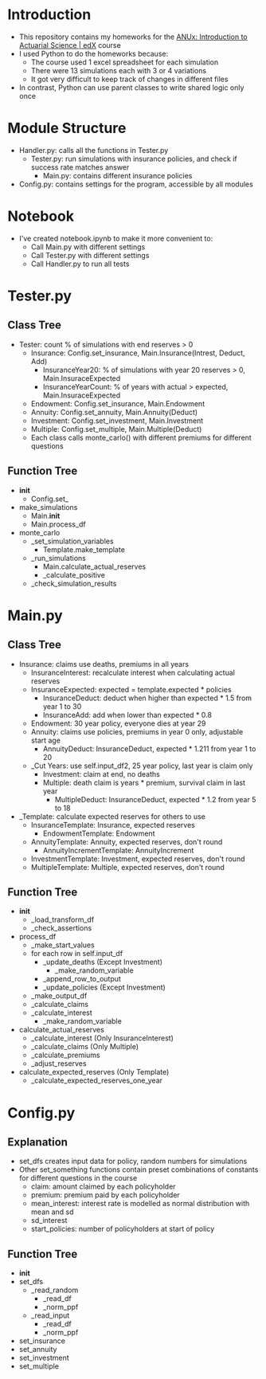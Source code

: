 # Introduction
- This repository contains my homeworks for the [ANUx: Introduction to Actuarial Science | edX](https://www.edx.org/learn/actuarial-science/australian-national-university-introduction-to-actuarial-science) course
- I used Python to do the homeworks because:
    - The course used 1 excel spreadsheet for each simulation
    - There were 13 simulations each with 3 or 4 variations
    - It got very difficult to keep track of changes in different files
- In contrast, Python can use parent classes to write shared logic only once

# Module Structure
- Handler.py: calls all the functions in Tester.py
    - Tester.py: run simulations with insurance policies, and check if success rate matches answer
        - Main.py: contains different insurance policies
- Config.py: contains settings for the program, accessible by all modules

# Notebook
- I've created notebook.ipynb to make it more convenient to:
    - Call Main.py with different settings
    - Call Tester.py with different settings
    - Call Handler.py to run all tests

# Tester.py

## Class Tree
- Tester: count % of simulations with end reserves > 0
    - Insurance: Config.set_insurance, Main.Insurance(Intrest, Deduct, Add)
        - InsuranceYear20: % of simulations with year 20 reserves > 0, Main.InsuraceExpected
        - InsuranceYearCount: % of years with actual > expected, Main.InsuraceExpected
    - Endowment: Config.set_insurance, Main.Endowment
    - Annuity: Config.set_annuity, Main.Annuity(Deduct)
    - Investment: Config.set_investment, Main.Investment
    - Multiple: Config.set_multiple, Main.Multiple(Deduct)
    - Each class calls monte_carlo() with different premiums for different questions

## Function Tree
- __init__
    - Config.set_<something>
- make_simulations
    - Main.__init__
    - Main.process_df
- monte_carlo
    - _set_simulation_variables
        - Template.make_template
    - _run_simulations
        - Main.calculate_actual_reserves
        - _calculate_positive
    - _check_simulation_results

# Main.py

## Class Tree
- Insurance: claims use deaths, premiums in all years
    - InsuranceInterest: recalculate interest when calculating actual reserves
    - InsuranceExpected: expected = template.expected * policies
        - InsuranceDeduct: deduct when higher than expected * 1.5 from year 1 to 30
        - InsuranceAdd: add when lower than expected * 0.8
    - Endowment: 30 year policy, everyone dies at year 29
    - Annuity: claims use policies, premiums in year 0 only, adjustable start age
        - AnnuityDeduct: InsuranceDeduct, expected * 1.211 from year 1 to 20
    - _Cut Years: use self.input_df2, 25 year policy, last year is claim only
        - Investment: claim at end, no deaths
        - Multiple: death claim is years * premium, survival claim in last year
            - MultipleDeduct: InsuranceDeduct, expected * 1.2 from year 5 to 18
- _Template: calculate expected reserves for others to use
    - InsuranceTemplate: Insurance, expected reserves
        - EndowmentTemplate: Endowment
    - AnnuityTemplate: Annuity, expected reserves, don't round
        - AnnuityIncrementTemplate: AnnuityIncrement
    - InvestmentTemplate: Investment, expected reserves, don't round
    - MultipleTemplate: Multiple, expected reserves, don't round

## Function Tree
- __init__
    - _load_transform_df
    - _check_assertions
- process_df
    - _make_start_values
    - for each row in self.input_df
        - _update_deaths (Except Investment)
            - _make_random_variable
        - _append_row_to_output
        - _update_policies (Except Investment)
    - _make_output_df
    - _calculate_claims
    - _calculate_interest
        - _make_random_variable
- calculate_actual_reserves
    - _calculate_interest (Only InsuranceInterest)
    - _calculate_claims (Only Multiple)
    - _calculate_premiums
    - _adjust_reserves
- calculate_expected_reserves (Only Template)
    - _calculate_expected_reserves_one_year

# Config.py

## Explanation
- set_dfs creates input data for policy, random numbers for simulations
- Other set_something functions contain preset combinations of constants for different questions in the course
    - claim: amount claimed by each policyholder
    - premium: premium paid by each policyholder
    - mean_interest: interest rate is modelled as normal distribution with mean and sd
    - sd_interest
    - start_policies: number of policyholders at start of policy

## Function Tree
- __init__
- set_dfs
    - _read_random
        - _read_df
        - _norm_ppf
    - _read_input
        - _read_df
        - _norm_ppf
- set_insurance
- set_annuity
- set_investment
- set_multiple